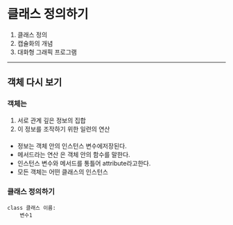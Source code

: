 클래스 정의하기 
==============
1. 클래스 정의
2. 캡슐화의 개념
3. 대화형 그래픽 프로그램 
---------------------

## 객체 다시 보기 

### 객체는 
1. 서로 관계 깊은 정보의 집합 
2. 이 정보를 조작하기 위한 일련의 연산	

#### 
* 정보는 객체 안의 인스턴스 변수에저장된다.
* 메서드라는 연산 은 객체 안의 함수를 말한다. 
* 인스턴스 변수와 메서드를 통틀어 attribute라고한다. 
* 모든 객체는 어떤 클래스의 인스턴스

### 클래스 정의하기 

```
class 클래스 이름:
    변수1
		
